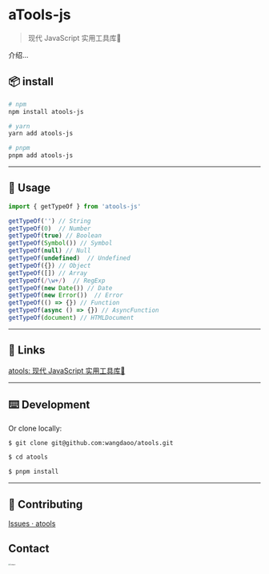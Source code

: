 # aTools-js

> 现代 JavaScript 实用工具库🔧

介绍...

## 📦 install

```bash
# npm
npm install atools-js

# yarn
yarn add atools-js

# pnpm
pnpm add atools-js
```

-----

## 🔨 Usage

```js
import { getTypeOf } from 'atools-js'

getTypeOf('') // String
getTypeOf(0)  // Number
getTypeOf(true) // Boolean
getTypeOf(Symbol()) // Symbol
getTypeOf(null) // Null
getTypeOf(undefined)  // Undefined
getTypeOf({}) // Object
getTypeOf([]) // Array
getTypeOf(/\w+/)  // RegExp
getTypeOf(new Date()) // Date
getTypeOf(new Error())  // Error
getTypeOf(() => {}) // Function
getTypeOf(async () => {}) // AsyncFunction
getTypeOf(document) // HTMLDocument
```

-----

## 🔗 Links

[atools: 现代 JavaScript 实用工具库🔧](https://github.com/wangdaoo/atools)

-----

## ⌨️ Development

Or clone locally:

```bash
$ git clone git@github.com:wangdaoo/atools.git

$ cd atools

$ pnpm install
```

-----

## 🤝 Contributing

[Issues · atools](https://github.com/wangdaoo/atools/issues)

## Contact

<img src="http://cdn.wangdaoo.com/Snipaste_2022-01-12_21-28-59.png" alt="Contact" style="zoom:20%;" />
